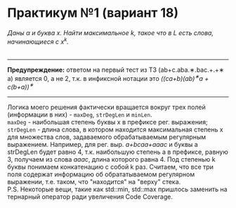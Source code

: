 # Практикум №1 (вариант 18)
###### Даны α и буква x. Найти максимальное k, такое что в L есть слова, начинающиеся с x<sup>k</sup>.  
____  
**Предупреждение:** ответом на первый тест из ТЗ (ab+c.aba.∗.bac.+.+∗ a) является 0, а не 2, т.к. в инфиксной нотации это *((ca+b)(ab)<sup>∗</sup>a + c(b+a))<sup>∗</sup>*
____
Логика моего решения фактически вращается вокруг трех полей (информации в них) - `maxDeg`, `strDegLen` и `minLen`.  
`maxDeg` - наибольшая степень буквы x в префиксе рег. выражения;  
`strDegLen` - длина слова, в котором находится максимальная степень x для множества слов, задаваемого обрабатываемым регулярным выражением. Например, для рег. выр. *a+bcaa+aaaс* и буквы a strDegLen будет равно 4, т.к. наибольшую степень a в префиксе, равную 3, получаем из слова *aaac*, длина которого равна 4. 
Под степенью k буквы понимаем конкатенацию с собой k раз. Считаем, что все три поля содержат информацию об обрататываемом регулярном выражении, т.е. таком, что "находится" на "верху" стека.  
P.S. Некоторые вещи, такие как std::min, std::max пришлось заменить на тернарный оператор ради увеличения Code Coverage.


